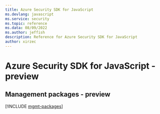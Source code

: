 ```yaml
---
title: Azure Security SDK for JavaScript
ms.devlang: javascript
ms.service: security
ms.topic: reference
ms.data: 08/09/2022
ms.author: jeffish
description: Reference for Azure Security SDK for JavaScript
author: xirzec
---
```

# Azure Security SDK for JavaScript - preview

## Management packages - preview
[!INCLUDE [mgmt-packages](security-mgmt-index.md)]